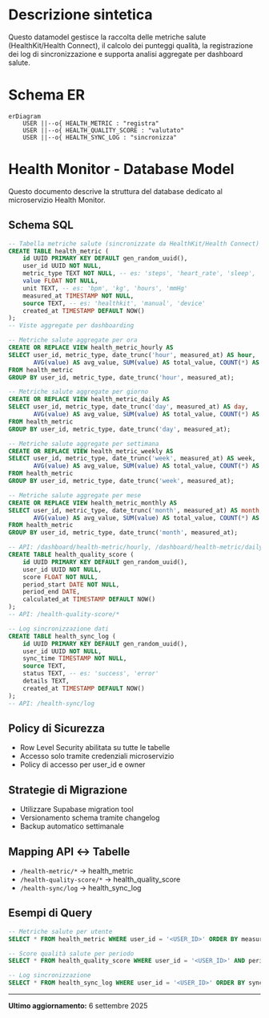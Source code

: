 # Descrizione sintetica
Questo datamodel gestisce la raccolta delle metriche salute (HealthKit/Health Connect), il calcolo dei punteggi qualità, la registrazione dei log di sincronizzazione e supporta analisi aggregate per dashboard salute.

# Schema ER
```mermaid
erDiagram
    USER ||--o{ HEALTH_METRIC : "registra"
    USER ||--o{ HEALTH_QUALITY_SCORE : "valutato"
    USER ||--o{ HEALTH_SYNC_LOG : "sincronizza"
```

# Health Monitor - Database Model

Questo documento descrive la struttura del database dedicato al microservizio Health Monitor.

## Schema SQL

```sql
-- Tabella metriche salute (sincronizzate da HealthKit/Health Connect)
CREATE TABLE health_metric (
    id UUID PRIMARY KEY DEFAULT gen_random_uuid(),
    user_id UUID NOT NULL,
    metric_type TEXT NOT NULL, -- es: 'steps', 'heart_rate', 'sleep', 'weight', 'blood_pressure'
    value FLOAT NOT NULL,
    unit TEXT, -- es: 'bpm', 'kg', 'hours', 'mmHg'
    measured_at TIMESTAMP NOT NULL,
    source TEXT, -- es: 'healthkit', 'manual', 'device'
    created_at TIMESTAMP DEFAULT NOW()
);
-- Viste aggregate per dashboarding

-- Metriche salute aggregate per ora
CREATE OR REPLACE VIEW health_metric_hourly AS
SELECT user_id, metric_type, date_trunc('hour', measured_at) AS hour,
       AVG(value) AS avg_value, SUM(value) AS total_value, COUNT(*) AS samples
FROM health_metric
GROUP BY user_id, metric_type, date_trunc('hour', measured_at);

-- Metriche salute aggregate per giorno
CREATE OR REPLACE VIEW health_metric_daily AS
SELECT user_id, metric_type, date_trunc('day', measured_at) AS day,
       AVG(value) AS avg_value, SUM(value) AS total_value, COUNT(*) AS samples
FROM health_metric
GROUP BY user_id, metric_type, date_trunc('day', measured_at);

-- Metriche salute aggregate per settimana
CREATE OR REPLACE VIEW health_metric_weekly AS
SELECT user_id, metric_type, date_trunc('week', measured_at) AS week,
       AVG(value) AS avg_value, SUM(value) AS total_value, COUNT(*) AS samples
FROM health_metric
GROUP BY user_id, metric_type, date_trunc('week', measured_at);

-- Metriche salute aggregate per mese
CREATE OR REPLACE VIEW health_metric_monthly AS
SELECT user_id, metric_type, date_trunc('month', measured_at) AS month,
       AVG(value) AS avg_value, SUM(value) AS total_value, COUNT(*) AS samples
FROM health_metric
GROUP BY user_id, metric_type, date_trunc('month', measured_at);

-- API: /dashboard/health-metric/hourly, /dashboard/health-metric/daily, /dashboard/health-metric/weekly, /dashboard/health-metric/monthly
CREATE TABLE health_quality_score (
    id UUID PRIMARY KEY DEFAULT gen_random_uuid(),
    user_id UUID NOT NULL,
    score FLOAT NOT NULL,
    period_start DATE NOT NULL,
    period_end DATE,
    calculated_at TIMESTAMP DEFAULT NOW()
);
-- API: /health-quality-score/*

-- Log sincronizzazione dati
CREATE TABLE health_sync_log (
    id UUID PRIMARY KEY DEFAULT gen_random_uuid(),
    user_id UUID NOT NULL,
    sync_time TIMESTAMP NOT NULL,
    source TEXT,
    status TEXT, -- es: 'success', 'error'
    details TEXT,
    created_at TIMESTAMP DEFAULT NOW()
);
-- API: /health-sync/log
```

## Policy di Sicurezza
- Row Level Security abilitata su tutte le tabelle
- Accesso solo tramite credenziali microservizio
- Policy di accesso per user_id e owner

## Strategie di Migrazione
- Utilizzare Supabase migration tool
- Versionamento schema tramite changelog
- Backup automatico settimanale

## Mapping API ↔️ Tabelle
- `/health-metric/*` → health_metric
- `/health-quality-score/*` → health_quality_score
- `/health-sync/log` → health_sync_log

## Esempi di Query
```sql
-- Metriche salute per utente
SELECT * FROM health_metric WHERE user_id = '<USER_ID>' ORDER BY measured_at DESC;

-- Score qualità salute per periodo
SELECT * FROM health_quality_score WHERE user_id = '<USER_ID>' AND period_end IS NULL;

-- Log sincronizzazione
SELECT * FROM health_sync_log WHERE user_id = '<USER_ID>' ORDER BY sync_time DESC;
```

---

**Ultimo aggiornamento:** 6 settembre 2025
